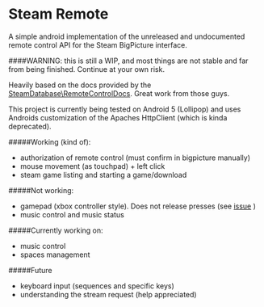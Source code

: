# Steam Remote

A simple android implementation of the unreleased and undocumented remote control API for the Steam BigPicture interface.

####WARNING: this is still a WIP, and most things are not stable and far from being finished. Continue at your own risk.

Heavily based on the docs provided by the [SteamDatabase\RemoteControlDocs](https://github.com/SteamDatabase/RemoteControlDocs).
Great work from those guys.

This project is currently being tested on Android 5 (Lollipop) and uses Androids customization of the Apaches HttpClient (which is kinda deprecated).

#####Working (kind of):
* authorization of remote control (must confirm in bigpicture manually)
* mouse movement (as touchpad) + left click
* steam game listing and starting a game/download

#####Not working:
* gamepad (xbox controller style). Does not release presses (see [issue](https://github.com/SteamDatabase/RemoteControlDocs/issues/4) )
* music control and music status

#####Currently working on:
* music control
* spaces management

#####Future
* keyboard input (sequences and specific keys)
* understanding the stream request (help appreciated)
